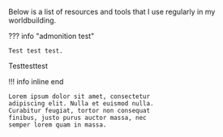 Below is a list of resources and tools that I use regularly in my worldbuilding.

??? info  "admonition test"

    Test test test.

Testtesttest

!!! info inline end

    Lorem ipsum dolor sit amet, consectetur
    adipiscing elit. Nulla et euismod nulla.
    Curabitur feugiat, tortor non consequat
    finibus, justo purus auctor massa, nec
    semper lorem quam in massa.

